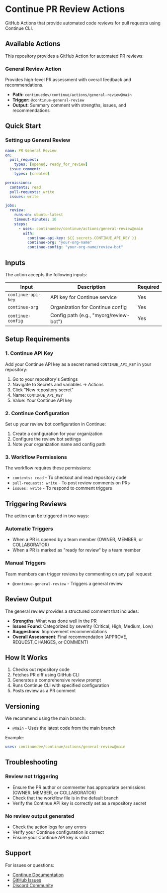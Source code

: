 # Continue PR Review Actions

GitHub Actions that provide automated code reviews for pull requests using Continue CLI.

## Available Actions

This repository provides a GitHub Action for automated PR reviews:

### General Review Action

Provides high-level PR assessment with overall feedback and recommendations.

- **Path:** `continuedev/continue/actions/general-review@main`
- **Trigger:** `@continue-general-review`
- **Output:** Summary comment with strengths, issues, and recommendations

## Quick Start

### Setting up General Review

```yaml
name: PR General Review
on:
  pull_request:
    types: [opened, ready_for_review]
  issue_comment:
    types: [created]

permissions:
  contents: read
  pull-requests: write
  issues: write

jobs:
  review:
    runs-on: ubuntu-latest
    timeout-minutes: 10
    steps:
      - uses: continuedev/continue/actions/general-review@main
        with:
          continue-api-key: ${{ secrets.CONTINUE_API_KEY }}
          continue-org: "your-org-name"
          continue-config: "your-org-name/review-bot"
```

## Inputs

The action accepts the following inputs:

| Input              | Description                            | Required |
| ------------------ | -------------------------------------- | -------- |
| `continue-api-key` | API key for Continue service           | Yes      |
| `continue-org`     | Organization for Continue config       | Yes      |
| `continue-config`  | Config path (e.g., "myorg/review-bot") | Yes      |

## Setup Requirements

### 1. Continue API Key

Add your Continue API key as a secret named `CONTINUE_API_KEY` in your repository:

1. Go to your repository's Settings
2. Navigate to Secrets and variables → Actions
3. Click "New repository secret"
4. Name: `CONTINUE_API_KEY`
5. Value: Your Continue API key

### 2. Continue Configuration

Set up your review bot configuration in Continue:

1. Create a configuration for your organization
2. Configure the review bot settings
3. Note your organization name and config path

### 3. Workflow Permissions

The workflow requires these permissions:

- `contents: read` - To checkout and read repository code
- `pull-requests: write` - To post review comments on PRs
- `issues: write` - To respond to comment triggers

## Triggering Reviews

The action can be triggered in two ways:

### Automatic Triggers

- When a PR is opened by a team member (OWNER, MEMBER, or COLLABORATOR)
- When a PR is marked as "ready for review" by a team member

### Manual Triggers

Team members can trigger reviews by commenting on any pull request:

- `@continue-general-review` - Triggers a general review

## Review Output

The general review provides a structured comment that includes:

- **Strengths**: What was done well in the PR
- **Issues Found**: Categorized by severity (Critical, High, Medium, Low)
- **Suggestions**: Improvement recommendations
- **Overall Assessment**: Final recommendation (APPROVE, REQUEST_CHANGES, or COMMENT)

## How It Works

1. Checks out repository code
2. Fetches PR diff using GitHub CLI
3. Generates a comprehensive review prompt
4. Runs Continue CLI with specified configuration
5. Posts review as a PR comment

## Versioning

We recommend using the main branch:

- `@main` - Uses the latest code from the main branch

Example:

```yaml
uses: continuedev/continue/actions/general-review@main
```

## Troubleshooting

### Review not triggering

- Ensure the PR author or commenter has appropriate permissions (OWNER, MEMBER, or COLLABORATOR)
- Check that the workflow file is in the default branch
- Verify the Continue API key is correctly set as a repository secret

### No review output generated

- Check the action logs for any errors
- Verify your Continue configuration is correct
- Ensure your Continue API key is valid

## Support

For issues or questions:

- [Continue Documentation](https://docs.continue.dev)
- [GitHub Issues](https://github.com/continuedev/continue/issues)
- [Discord Community](https://discord.gg/vapESyrFmJ)
